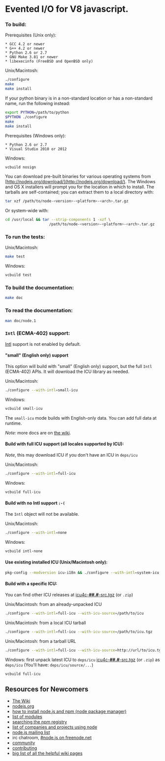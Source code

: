 Evented I/O for V8 javascript.
===

### To build:

Prerequisites (Unix only):

    * GCC 4.2 or newer
    * G++ 4.2 or newer
    * Python 2.6 or 2.7
    * GNU Make 3.81 or newer
    * libexecinfo (FreeBSD and OpenBSD only)

Unix/Macintosh:

```sh
./configure
make
make install
```

If your python binary is in a non-standard location or has a
non-standard name, run the following instead:

```sh
export PYTHON=/path/to/python
$PYTHON ./configure
make
make install
```

Prerequisites (Windows only):

    * Python 2.6 or 2.7
    * Visual Studio 2010 or 2012

Windows:

```sh
vcbuild nosign
```

You can download pre-built binaries for various operating systems from
[http://nodejs.org/download/](http://nodejs.org/download/).  The Windows
and OS X installers will prompt you for the location in which to install.
The tarballs are self-contained; you can extract them to a local directory
with:

```sh
tar xzf /path/to/node-<version>-<platform>-<arch>.tar.gz
```

Or system-wide with:

```sh
cd /usr/local && tar --strip-components 1 -xzf \
                    /path/to/node-<version>-<platform>-<arch>.tar.gz
```

### To run the tests:

Unix/Macintosh:

```sh
make test
```

Windows:

```sh
vcbuild test
```

### To build the documentation:

```sh
make doc
```

### To read the documentation:

```sh
man doc/node.1
```

### `Intl` (ECMA-402) support:

[Intl](https://github.com/joyent/node/wiki/Intl) support is not
enabled by default.

#### "small" (English only) support

This option will build with "small" (English only) support, but
the full `Intl` (ECMA-402) APIs. It will download the ICU library
as needed.

Unix/Macintosh:

```sh
./configure --with-intl=small-icu
```

Windows:

```sh
vcbuild small-icu
```

The `small-icu` mode builds
with English-only data. You can add full data at runtime.

*Note:* more docs are on
[the wiki](https://github.com/joyent/node/wiki/Intl).

#### Build with full ICU support (all locales supported by ICU):

*Note*, this may download ICU if you don't have an ICU in `deps/icu`

Unix/Macintosh:

```sh
./configure --with-intl=full-icu
```

Windows:

```sh
vcbuild full-icu
```

#### Build with no Intl support `:-(`

The `Intl` object will not be available.

Unix/Macintosh:

```sh
./configure --with-intl=none
```

Windows:

```sh
vcbuild intl-none
```

#### Use existing installed ICU (Unix/Macintosh only):

```sh
pkg-config --modversion icu-i18n && ./configure --with-intl=system-icu
```

#### Build with a specific ICU:

You can find other ICU releases at [icu4c-**##.#**-src.tgz](http://icu-project.org/download) (or `.zip`)

Unix/Macintosh: from an already-unpacked ICU

```sh
./configure --with-intl=full-icu --with-icu-source=/path/to/icu
```

Unix/Macintosh: from a local ICU tarball

```sh
./configure --with-intl=full-icu --with-icu-source=/path/to/icu.tgz
```

Unix/Macintosh: from a tarball URL

```sh
./configure --with-intl=full-icu --with-icu-source=http://url/to/icu.tgz
```

Windows: first unpack latest ICU to `deps/icu`
  [icu4c-**##.#**-src.tgz](http://icu-project.org/download) (or `.zip`)
  as `deps/icu` (You'll have: `deps/icu/source/...`) 

```sh
vcbuild full-icu
```

Resources for Newcomers
---
  - [The Wiki](https://github.com/joyent/node/wiki)
  - [nodejs.org](http://nodejs.org/)
  - [how to install node.js and npm (node package manager)](http://www.joyent.com/blog/installing-node-and-npm/)
  - [list of modules](https://github.com/joyent/node/wiki/modules)
  - [searching the npm registry](http://npmjs.org/)
  - [list of companies and projects using node](https://github.com/joyent/node/wiki/Projects,-Applications,-and-Companies-Using-Node)
  - [node.js mailing list](http://groups.google.com/group/nodejs)
  - irc chatroom, [#node.js on freenode.net](http://webchat.freenode.net?channels=node.js&uio=d4)
  - [community](https://github.com/joyent/node/wiki/Community)
  - [contributing](https://github.com/joyent/node/wiki/Contributing)
  - [big list of all the helpful wiki pages](https://github.com/joyent/node/wiki/_pages)
